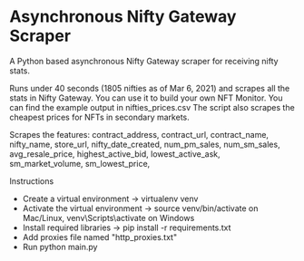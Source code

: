 # Asynchronous Nifty Gateway Scraper
A Python based asynchronous Nifty Gateway scraper for receiving nifty stats.

Runs under 40 seconds (1805 nifties as of Mar 6, 2021) and scrapes all the stats in Nifty Gateway. You can use it to build your own NFT Monitor. You can find the example output in nifties_prices.csv
The script also scrapes the cheapest prices for NFTs in secondary markets.

Scrapes the features:
contract_address,
contract_url,
contract_name,
nifty_name,
store_url,
nifty_date_created,
num_pm_sales,
num_sm_sales,
avg_resale_price,
highest_active_bid,
lowest_active_ask,
sm_market_volume,
sm_lowest_price,

Instructions
- Create a virtual environment -> virtualenv venv
- Activate the virtual environment -> source venv/bin/activate on Mac/Linux, venv\Scripts\activate on Windows
- Install required libraries -> pip install -r requirements.txt
- Add proxies file named "http_proxies.txt"
- Run python main.py
